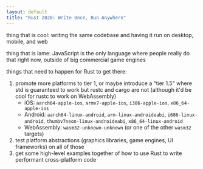 ```yaml
---
layout: default
title: "Rust 2020: Write Once, Run Anywhere"
---
```

thing that is cool: writing the same codebase and having it run on desktop, mobile, and web

thing that is lame: JavaScript is the only language where people really do that right now, outside of big commercial game engines

things that need to happen for Rust to get there:
1. promote more platforms to tier 1, or maybe introduce a "tier 1.5" where std is guaranteed to work but rustc and cargo are not (although it'd be cool for rustc to work on WebAssembly)
   - iOS: `aarch64-apple-ios`, `armv7-apple-ios`, `i386-apple-ios`, `x86_64-apple-ios`
   - Android: `aarch64-linux-android`, `arm-linux-androideabi`, `i686-linux-android`, `thumbv7neon-linux-androideabi`, `x86_64-linux-android`
   - WebAssembly: `wasm32-unknown-unknown` (or one of the other `wasm32` targets)
2. test platform abstractions (graphics libraries, game engines, UI frameworks) on all of those
3. get some high-level examples together of how to use Rust to write performant cross-platform code
